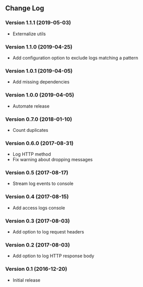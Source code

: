 ## Change Log
### Version 1.1.1 (2019-05-03)
- Externalize utils
### Version 1.1.0 (2019-04-25)
- Add configuration option to exclude logs matching a pattern
### Version 1.0.1 (2019-04-05)
- Add missing dependencies
### Version 1.0.0 (2019-04-05)
- Automate release
### Version 0.7.0 (2018-01-10)
- Count duplicates
### Version 0.6.0 (2017-08-31)
- Log HTTP method
- Fix warning about dropping messages
### Version 0.5 (2017-08-17)
- Stream log events to console
### Version 0.4 (2017-08-15)
- Add access logs console
### Version 0.3 (2017-08-03)
- Add option to log request headers
### Version 0.2 (2017-08-03)
- Add option to log HTTP response body
### Version 0.1 (2016-12-20)
- Initial release